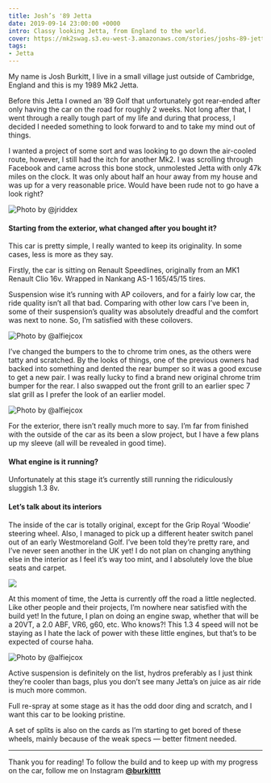 ```yaml
---
title: Josh’s '89 Jetta
date: 2019-09-14 23:00:00 +0000
intro: Classy looking Jetta, from England to the world.
cover: https://mk2swag.s3.eu-west-3.amazonaws.com/stories/joshs-89-jetta-cover.jpg
tags:
- Jetta
---
```

My name is Josh Burkitt, I live in a small village just outside of Cambridge, England and this is my 1989 Mk2 Jetta.

Before this Jetta I owned an ’89 Golf that unfortunately got rear-ended after only having the car on the road for roughly 2 weeks. Not long after that, I went through a really tough part of my life and during that process, I decided I needed something to look forward to and to take my mind out of things.

I wanted a project of some sort and was looking to go down the air-cooled route, however, I still had the itch for another Mk2. I was scrolling through Facebook and came across this bone stock, unmolested Jetta with only 47k miles on the clock. It was only about half an hour away from my house and was up for a very reasonable price. Would have been rude not to go have a look right?

![Photo by @jriddex](https://mk2swag.s3.eu-west-3.amazonaws.com/stories/joshs-89-jetta-intro.jpg)

#### Starting from the exterior, what changed after you bought it?

This car is pretty simple, I really wanted to keep its originality. In some cases, less is more as they say.

Firstly, the car is sitting on Renault Speedlines, originally from an MK1 Renault Clio 16v. Wrapped in Nankang AS-1 165/45/15 tires.

Suspension wise it’s running with AP coilovers, and for a fairly low car, the ride quality isn’t all that bad. Comparing with other low cars I’ve been in, some of their suspension’s quality was absolutely dreadful and the comfort was next to none. So, I’m satisfied with these coilovers.

![Photo by @alfiejcox](https://mk2swag.s3.eu-west-3.amazonaws.com/stories/joshs-89-jetta-exterior-1.jpg)

I’ve changed the bumpers to the to chrome trim ones, as the others were tatty and scratched. By the looks of things, one of the previous owners had backed into something and dented the rear bumper so it was a good excuse to get a new pair. I was really lucky to find a brand new original chrome trim bumper for the rear. I also swapped out the front grill to an earlier spec 7 slat grill as I prefer the look of an earlier model.

![Photo by @alfiejcox](https://mk2swag.s3.eu-west-3.amazonaws.com/stories/joshs-89-jetta-exterior-2.jpg)

For the exterior, there isn’t really much more to say. I’m far from finished with the outside of the car as its been a slow project, but I have a few plans up my sleeve (all will be revealed in good time).

#### What engine is it running?

Unfortunately at this stage it’s currently still running the ridiculously sluggish 1.3 8v.

#### Let’s talk about its interiors

The inside of the car is totally original, except for the Grip Royal ‘Woodie’ steering wheel. Also, I managed to pick up a different heater switch panel out of an early Westmoreland Golf. I’ve been told they’re pretty rare, and I’ve never seen another in the UK yet! I do not plan on changing anything else in the interior as I feel it’s way too mint, and I absolutely love the blue seats and carpet.

![](https://mk2swag.s3.eu-west-3.amazonaws.com/stories/joshs-89-jetta-interior.jpg)

At this moment of time, the Jetta is currently off the road a little neglected. Like other people and their projects, I’m nowhere near satisfied with the build yet! In the future, I plan on doing an engine swap, whether that will be a 20VT, a 2.0 ABF, VR6, g60, etc. Who knows?! This 1.3 4 speed will not be staying as I hate the lack of power with these little engines, but that’s to be expected of course haha.

![Photo by @alfiejcox](https://mk2swag.s3.eu-west-3.amazonaws.com/stories/joshs-89-jetta-exterior-3.jpg)

Active suspension is definitely on the list, hydros preferably as I just think they’re cooler than bags, plus you don’t see many Jetta’s on juice as air ride is much more common.

Full re-spray at some stage as it has the odd door ding and scratch, and I want this car to be looking pristine.

A set of splits is also on the cards as I’m starting to get bored of these wheels, mainly because of the weak specs — better fitment needed.

***

Thank you for reading! To follow the build and to keep up with my progress on the car, follow me on Instagram [**@burkitttt**](https://www.instagram.com/burkitttt/)